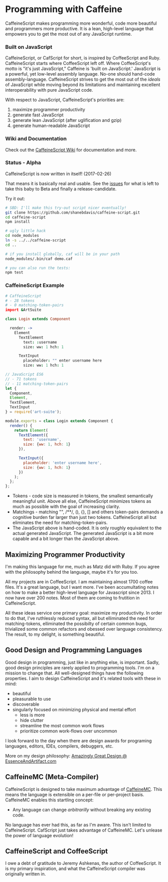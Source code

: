 # Programming with Caffeine

CaffeineScript makes programming more wonderful, code more beautiful and programmers more productive. It is a lean, high-level language that empowers you to get the most out of any JavaScript runtime.

### Built on JavaScript

CaffeineScript, or CafScript for short, is inspired by CoffeeScript and Ruby. CaffeineScript starts where CoffeeScript left off. Where CoffeeScript's motto is "it's just JavaScript," Caffeine is 'built on JavaScript.' JavaScript is a powerful, yet low-level assembly language. No-one should hand-code assembly-language. CaffeineScript strives to get the most out of the *ideals* of JavaScript while moving beyond its limitations and maintaining excellent interoperability with pure JavaScript code.

With respect to JavaScript, CaffeineScript's priorities are:

1. maximize programmer productivity
2. generate fast JavaScript
4. generate lean JavaScript (after uglification and gzip)
5. generate human-readable JavaScript

### Wiki and Documentation

Check out the [CaffeineScript Wiki](https://github.com/shanebdavis/caffeine-script/wiki) for documentation and more.

### Status - Alpha

CaffeineScript is now written in itself! (2017-02-26)

That means it is basically real and usable. See the [issues](https://github.com/shanebdavis/caffeine-script/issues) for what is left to take this baby to Beta and finally a release-candidate.

Try it out:

```bash
# SBD: I'll make this try-out script nicer eventually!
git clone https://github.com/shanebdavis/caffeine-script.git
cd caffeine-script
npm install

# ugly little hack
cd node_modules
ln -s ../../caffeine-script
cd ..

# if you install globally, caf will be in your path
node_modules/.bin/caf demo.caf

# you can also run the tests:
npm test
```

### CaffeineScript Example

```coffeescript
# CaffeineScript
# - 28 tokens
# - 0 matching-token-pairs
import &ArtSuite

class Login extends Component

  render: ->
    Element
      TextElement
        text: :username
        size: ww: 1 hch: 1

      TextInput
        placeholder: "" enter username here
        size: ww: 1 hch: 1
```

```javascript
// JavaScript ES6
// - 71 tokens
// - 11 matching-token-pairs
let {
  Component,
  Element,
  TextElement,
  TextInput
} = require('art-suite');

module.exports = class Login extends Component {
  render() {
    return Element(
      TextElement({
        text: 'username',
        size: {ww: 1, hch: 1}
      }),

      TextInput({
        placeholder: 'enter username here',
        size: {ww: 1, hch: 1}
      })
    );
  };
};
```
* Tokens - code size is measured in tokens, the smallest semantically meaningful unit. Above all else, CaffeineScript minimizes tokens as much as possible with the goal of increasing clarity.
* Matchings - matching "", /**/, (), {}, [] and others token-pairs demands a cognitive burden far larger than just two tokens. CaffeineScript all but eliminates the need for matching-token-pairs.
* The JavaScript above is hand-coded. It is only roughly equivalent to the actual generated JavaScript. The generated JavaScript is a bit more capable and a bit longer than the JavaScript above.

## Maximizing Programmer Productivity

I'm making this language for me, much as Matz did with Ruby. If you agree with the philosophy behind the language, maybe it's for you too.

All my projects are in CoffeeScript. I am maintaining almost 1700 coffee files. It's a great language, but I want more. I've been accumultating notes on how to make a better high-level language for Javascript since 2013. I now have over 200 notes. Most of them are coming to frutition in CaffeineScript.

All these ideas service one primary goal: maximize my productivity. In order to do that, I've ruthlessly reduced syntax, all but elliminated the need for matching-tokens, elliminated the possibilty of certain common bugs, trivialized some common refactors and obessed over language consistency. The result, to my delight, is something beautiful.

## Good Design and Programming Languages

Good design in programming, just like in anything else, is important. Sadly, good design principles are rarely applied to programming tools. I'm on a mission to change that. All well-designed things have the following properties. I aim to design CaffeineScript and it's related tools with these in mind:

* beautiful
* pleasurable to use
* discoverable
* singularly focused on minimizing physical and mental effort
  * less is more
  * hide clutter
  * streamline the most common work flows
  * prioritize common work-flows over uncommon

I look forward to the day when there are design awards for programing languages, editors, IDEs, compilers, debuggers, etc.

More on my design philosophy: [Amazingly Great Design @ EssenceAndArtifact.com](http://www.essenceandartifact.com/2014/07/amazingly-great-design-howto.html)

## CaffeineMC (Meta-Compiler)

CaffeineScript is designed to take maximum advantage of [CaffeineMC](https://github.com/shanebdavis/caffeine-mc). This means the language is extensible on a per-file or per-project basis. CaffeineMC enables this startling concept:

* Any language can change *arbitrarilly* without breaking any existing code.

No language has ever had this, as far as I'm aware. This isn't limited to CaffeineScript. CafScript just takes advantage of CaffeineMC. Let's unlease the power of language evolution!

## CaffeineScript and CoffeeScript

I owe a debt of gratitude to Jeremy Ashkenas, the author of CoffeeScript. It is my primary inspiration, and what the CaffeineScript compiler was originally written in.
